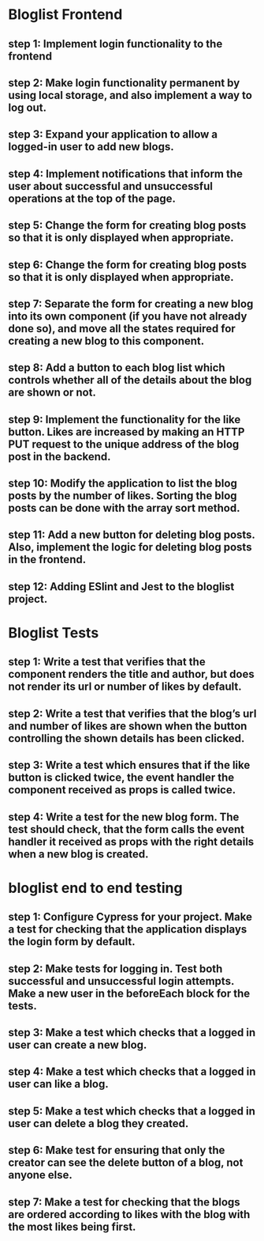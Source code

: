 # Bloglist Frontend

## step 1: Implement login functionality to the frontend

## step 2: Make login functionality permanent by using local storage, and also implement a way to log out.

## step 3: Expand your application to allow a logged-in user to add new blogs.

## step 4: Implement notifications that inform the user about successful and unsuccessful operations at the top of the page.

## step 5: Change the form for creating blog posts so that it is only displayed when appropriate.

## step 6: Change the form for creating blog posts so that it is only displayed when appropriate.

## step 7: Separate the form for creating a new blog into its own component (if you have not already done so), and move all the states required for creating a new blog to this component.

## step 8: Add a button to each blog list which controls whether all of the details about the blog are shown or not. 

## step 9: Implement the functionality for the like button. Likes are increased by making an HTTP PUT request to the unique address of the blog post in the backend. 

## step 10: Modify the application to list the blog posts by the number of likes. Sorting the blog posts can be done with the array sort method.

## step 11: Add a new button for deleting blog posts. Also, implement the logic for deleting blog posts in the frontend.
## step 12: Adding  ESlint and Jest to the bloglist project.

# Bloglist Tests

## step 1: Write a test that verifies that the component renders the title and author, but does not render its url or number of likes by default.

## step 2: Write a test that verifies that the blog’s url and number of likes are shown when the button controlling the shown details has been clicked.

## step 3: Write a test which ensures that if the like button is clicked twice, the event handler the component received as props is called twice.

## step 4: Write a test for the new blog form. The test should check, that the form calls the event handler it received as props with the right details when a new blog is created.

# bloglist end to end testing
## step 1: Configure Cypress for your project. Make a test for checking that the application displays the login form by default.

## step 2: Make tests for logging in. Test both successful and unsuccessful login attempts. Make a new user in the beforeEach block for the tests.

## step 3: Make a test which checks that a logged in user can create a new blog.

## step 4: Make a test which checks that a logged in user can like a blog.

## step 5: Make a test which checks that a logged in user can delete a blog they created.

## step 6: Make test for ensuring that only the creator can see the delete button of a blog, not anyone else.

## step 7: Make a test for checking that the blogs are ordered according to likes with the blog with the most likes being first.